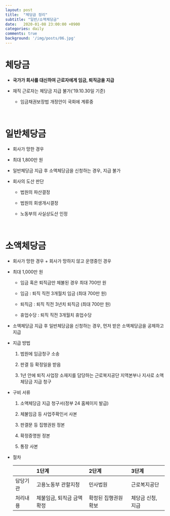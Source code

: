 ```yaml
---
layout: post
title:  "체당금 정리"
subtitle: "일반/소액체당금"
date:   2020-01-08 23:00:00 +0900
categories: daily
comments: true
background: '/img/posts/06.jpg'
---
```


# 체당금

- **국가가 회사를 대신하여 근로자에게 임금, 퇴직금을 지급**

- 재직 근로자는 체당금 지급 불가('19.10.30일 기준)

    - 임금채권보장법 개정안이 국회에 계류중

<br>

# 일반체당금

- 회사가 망한 경우

- 최대 1,800만 원

- 일반체당금 지급 후 소액체당금을 신청하는 경우, 지급 불가

- 회사의 도산 판단

    - 법원의 파산결정

    - 법원의 회생개시결정

    - 노동부의 사실상도산 인정

<br>

# 소액체당금

- 회사가 망한 경우 + 회사가 망하지 않고 운영중인 경우

- 최대 1,000만 원

    - 임금 혹은 퇴직금만 체불된 경우 최대 700만 원

    - 임금 : 퇴직 직전 3개월치 임금 (최대 700만 원)

    - 퇴직금 : 퇴직 직전 3년치 퇴직금 (최대 700만 원)

    - 휴업수당 : 퇴직 직전 3개월치 휴업수당

- 소액체당금 지급 후 일반체당금을 신청하는 경우, 먼저 받은 소액체당금을 ​공제하고 지급

- 지급 방법

    1. 법원에 임금청구 소송

    2. 판결 등 확정일을 받음

    3. 1년 안에 퇴직 사업장 소재지를 담당하는 근로복지공단 지역본부나 지사로 소액체당금 지급 청구

- 구비 서류

    1. 소액체당금 지급 청구서(정부 24 홈페이지 발급)

    2. 체불임금 등 사업주확인서 사본

    3. 판결문 등 집행권원 정본

    4. 확정증명원 정본

    5. 통장 사본

- 절차

    |             | 1단계                          | 2단계                      | 3단계             |
    | :---------- | :----------                    | :----------                | :----------       |
    | 담당기관    | 고용노동부 관할지청            | 민사법원                   | 근로복지공단      |
    | 처리내용    | 체불임금, 퇴직금 금액 확정     | 확정된 집행권원 확보       | 체당금 신청, 지급 |